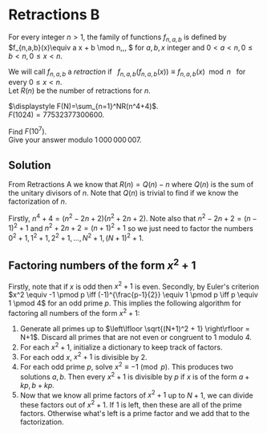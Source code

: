 # Retractions B

For every integer $n>1$, the family of functions $f_{n,a,b}$ is defined 
by  <br />
$f_{n,a,b}(x)\equiv a x + b \mod n\,\,\, $ for $a,b,x$ integer and  $0< a <n, 0 \le b < n,0 \le x < n$. 

We will call $f_{n,a,b}$ a <i>retraction</i> if $\,\,\, f_{n,a,b}(f_{n,a,b}(x)) \equiv f_{n,a,b}(x) \mod n \,\,\,$ for every $0 \le x < n$.<br />
Let $R(n)$ be the number of retractions for $n$.

$\displaystyle F(N)=\sum_{n=1}^NR(n^4+4)$. <br /> 
$F(1024)=77532377300600$.<br />

Find $F(10^7)$.<br />
Give your answer modulo $1\,000\,000\,007$.

## Solution

From Retractions A we know that $R(n) = Q(n) - n$ where $Q(n)$ is the sum of the unitary divisors of $n$. Note that $Q(n)$ is trivial to find if we know the factorization of $n$.

Firstly, $n^4 + 4 = (n^2 - 2n + 2)(n^2 + 2n + 2)$. Note also that $n^2 - 2n + 2 = (n-1)^2 + 1$ and $n^2 + 2n + 2 = (n+1)^2 + 1$ so we just need to factor the numbers $0^2 + 1, 1^2 + 1, 2^2 + 1, \dots, N^2 + 1, (N+1)^2 + 1$.

## Factoring numbers of the form $x^2+1$

Firstly, note that if $x$ is odd then $x^2+1$ is even. Secondly, by Euler's criterion $x^2 \equiv -1 \pmod p \iff (-1)^{\frac{p-1}{2}} \equiv 1 \pmod p \iff p \equiv 1 \pmod 4$ for an odd prime $p$. This implies the following algorithm for factoring all numbers of the form $x^2 + 1$:

1. Generate all primes up to $\left\lfloor \sqrt{(N+1)^2 + 1} \right\rfloor = N+1$. Discard all primes that are not even or congruent to $1$ modulo $4$.
2. For each $x^2+1$, initialize a dictionary to keep track of factors.
3. For each odd $x$, $x^2 + 1$ is divisible by $2$.
4. For each odd prime $p$, solve $x^2 \equiv -1 \pmod p$. This produces two solutions $a, b$. Then every $x^2 + 1$ is divisible by $p$ if $x$ is of the form $a+kp, b+kp$.
5. Now that we know all prime factors of $x^2+1$ up to $N+1$, we can divide these factors out of $x^2+1$. If $1$ is left, then these are all of the prime factors. Otherwise what's left is a prime factor and we add that to the factorization.
